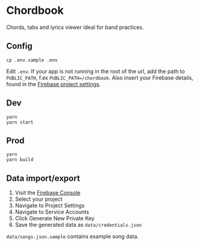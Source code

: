 # Chordbook

Chords, tabs and lyrics viewer ideal for band practices.

## Config

    cp .env.sample .env

Edit `.env`. If your app is not running in the root of the url, add the path to `PUBLIC_PATH`, f.ex `PUBLIC_PATH=/chordbook`. Also insert your Firebase details, found in the [Firebase project settings](https://console.firebase.google.com/).

## Dev

    yarn
    yarn start

## Prod

    yarn
    yarn build

## Data import/export

1. Visit the [Firebase Console](https://console.firebase.google.com/)
2. Select your project
3. Navigate to Project Settings
4. Navigate to Service Accounts
5. Click Generate New Private Key
6. Save the generated data as `data/credentials.json`

`data/songs.json.sample` contains example song data.
